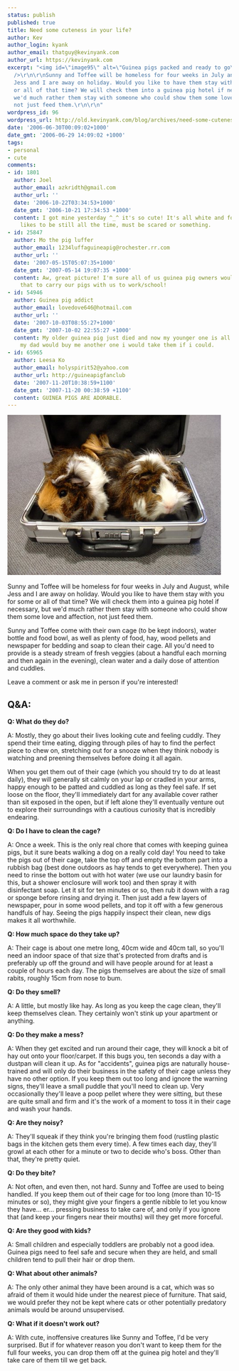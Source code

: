 ```yaml
---
status: publish
published: true
title: Need some cuteness in your life?
author: Kev
author_login: kyank
author_email: thatguy@kevinyank.com
author_url: https://kevinyank.com
excerpt: "<img id=\"image95\" alt=\"Guinea pigs packed and ready to go\" src=\"/assets/wp-content/uploads/2006/06/DSC03300.JPG\"
  />\r\n\r\nSunny and Toffee will be homeless for four weeks in July and August, while
  Jess and I are away on holiday. Would you like to have them stay with you for some
  or all of that time? We will check them into a guinea pig hotel if necessary, but
  we'd much rather them stay with someone who could show them some love and affection,
  not just feed them.\r\n\r\n"
wordpress_id: 96
wordpress_url: http://old.kevinyank.com/blog/archives/need-some-cuteness-in-your-life/
date: '2006-06-30T00:09:02+1000'
date_gmt: '2006-06-29 14:09:02 +1000'
tags:
- personal
- cute
comments:
- id: 1801
  author: Joel
  author_email: azkridth@gmail.com
  author_url: ''
  date: '2006-10-22T03:34:53+1000'
  date_gmt: '2006-10-21 17:34:53 +1000'
  content: I got mine yesterday ^_^ it's so cute! It's all white and for now she just
    likes to be still all the time, must be scared or something.
- id: 25847
  author: Mo the pig luffer
  author_email: 1234luffaguineapig@rochester.rr.com
  author_url: ''
  date: '2007-05-15T05:07:35+1000'
  date_gmt: '2007-05-14 19:07:35 +1000'
  content: Aw, great picture! I'm sure all of us guinea pig owners would love to use
    that to carry our pigs with us to work/school!
- id: 54946
  author: Guinea pig addict
  author_email: lovedove646@hotmail.com
  author_url: ''
  date: '2007-10-03T08:55:27+1000'
  date_gmt: '2007-10-02 22:55:27 +1000'
  content: My older guinea pig just died and now my younger one is all alone. I wish
    my dad would buy me another one i would take them if i could.
- id: 65965
  author: Leesa Ko
  author_email: holyspirit52@yahoo.com
  author_url: http://guineapigfanclub
  date: '2007-11-20T10:38:59+1100'
  date_gmt: '2007-11-20 00:38:59 +1100'
  content: GUINEA PIGS ARE ADORABLE.
---
```

<p><img id="image95" alt="Guinea pigs packed and ready to go" src="/assets/wp-content/uploads/2006/06/DSC03300.JPG" /></p>
<p>Sunny and Toffee will be homeless for four weeks in July and August, while Jess and I are away on holiday. Would you like to have them stay with you for some or all of that time? We will check them into a guinea pig hotel if necessary, but we'd much rather them stay with someone who could show them some love and affection, not just feed them.</p>
<p><a id="more"></a><a id="more-96"></a>Sunny and Toffee come with their own cage (to be kept indoors), water bottle and food bowl, as well as plenty of food, hay, wood pellets and newspaper for bedding and soap to clean their cage. All you'd need to provide is a steady stream of fresh veggies (about a handful each morning and then again in the evening), clean water and a daily dose of attention and cuddles.</p>
<p>Leave a comment or ask me in person if you're interested!</p>
<h2>Q&A:</h2>
<p><strong>Q: What do they do?</strong></p>
<p>A: Mostly, they go about their lives looking cute and feeling cuddly. They spend their time eating, digging through piles of hay to find the perfect piece to chew on, stretching out for a snooze when they think nobody is watching and preening themselves before doing it all again.</p>
<p>When you get them out of their cage (which you should try to do at least daily), they will generally sit calmly on your lap or cradled in your arms, happy enough to be patted and cuddled as long as they feel safe. If set loose on the floor, they'll immediately dart for any available cover rather than sit exposed in the open, but if left alone they'll eventually venture out to explore their surroundings with a cautious curiosity that is incredibly endearing.</p>
<p><strong>Q: Do I have to clean the cage?</strong></p>
<p>A: Once a week. This is the only real chore that comes with keeping guinea pigs, but it sure beats walking a dog on a really cold day! You need to take the pigs out of their cage, take the top off and empty the bottom part into a rubbish bag (best done outdoors as hay tends to get everywhere). Then you need to rinse the bottom out with hot water (we use our laundry basin for this, but a shower enclosure will work too) and then spray it with disinfectant soap. Let it sit for ten minutes or so, then rub it down with a rag or sponge before rinsing and drying it. Then just add a few layers of newspaper, pour in some wood pellets, and top it off with a few generous handfuls of hay. Seeing the pigs happily inspect their clean, new digs makes it all worthwhile.</p>
<p><strong>Q: How much space do they take up?</strong></p>
<p>A: Their cage is about one metre long, 40cm wide and 40cm tall, so you'll need an indoor space of that size that's protected from drafts and is preferably up off the ground and will have people around for at least a couple of hours each day. The pigs themselves are about the size of small rabits, roughly 15cm from nose to bum.</p>
<p><strong>Q: Do they smell?</strong></p>
<p>A: A little, but mostly like hay. As long as you keep the cage clean, they'll keep themselves clean. They certainly won't stink up your apartment or anything.</p>
<p><strong>Q: Do they make a mess?</strong></p>
<p>A: When they get excited and run around their cage, they will knock a bit of hay out onto your floor/carpet. If this bugs you, ten seconds a day with a dustpan will clean it up. As for "accidents", guinea pigs are naturally house-trained and will only do their business in the safety of their cage unless they have no other option. If you keep them out too long and ignore the warning signs, they'll leave a small puddle that you'll need to clean up. Very occasionally they'll leave a poop pellet where they were sitting, but these are quite small and firm and it's the work of a moment to toss it in their cage and wash your hands.</p>
<p><strong>Q: Are they noisy?</strong></p>
<p>A: They'll squeak if they think you're bringing them food (rustling plastic bags in the kitchen gets them every time). A few times each day, they'll growl at each other for a minute or two to decide who's boss. Other than that, they're pretty quiet.</p>
<p><strong>Q: Do they bite?</strong></p>
<p>A: Not often, and even then, not hard. Sunny and Toffee are used to being handled. If you keep them out of their cage for too long (more than 10-15 minutes or so), they might give your fingers a gentle nibble to let you know they have... er... pressing business to take care of, and only if you ignore that (and keep your fingers near their mouths) will they get more forceful.</p>
<p><strong>Q: Are they good with kids?</strong></p>
<p>A: Small children and especially toddlers are probably not a good idea. Guinea pigs need to feel safe and secure when they are held, and small children tend to pull their hair or drop them.</p>
<p><strong>Q: What about other animals?</strong></p>
<p>A: The only other animal they have been around is a cat, which was so afraid of them it would hide under the nearest piece of furniture. That said, we would prefer they not be kept where cats or other potentially predatory animals would be around unsupervised.</p>
<p><strong>Q: What if it doesn't work out?</strong></p>
<p>A: With cute, inoffensive creatures like Sunny and Toffee, I'd be very surprised. But if for whatever reason you don't want to keep them for the full four weeks, you can drop them off at the guinea pig hotel and they'll take care of them till we get back.</p>
